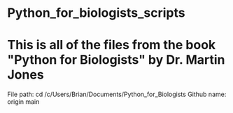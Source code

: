 # Python_for_biologists_scripts

# This is all of the files from the book "Python for Biologists" by Dr. Martin Jones

File path:  cd /c/Users/Brian/Documents/Python_for_Biologists
Github name:  origin main
